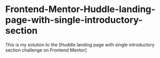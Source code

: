 # Frontend-Mentor-Huddle-landing-page-with-single-introductory-section
 This is my solution to the [Huddle landing page with single introductory section challenge on Frontend Mentor]
